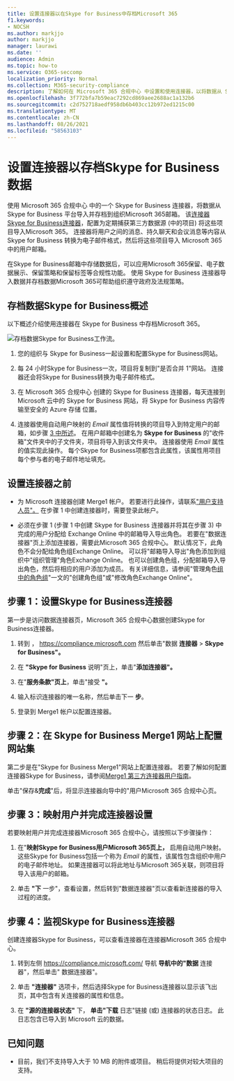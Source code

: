 ```yaml
---
title: 设置连接器以在Skype for Business中存档Microsoft 365
f1.keywords:
- NOCSH
ms.author: markjjo
author: markjjo
manager: laurawi
ms.date: ''
audience: Admin
ms.topic: how-to
ms.service: O365-seccomp
localization_priority: Normal
ms.collection: M365-security-compliance
description: 了解如何在 Microsoft 365 合规中心 中设置和使用连接器，以将数据从 Skype for Business 导入Microsoft 365。
ms.openlocfilehash: 3f772bfa7b59eac7292cd869aee2688ac1a132b6
ms.sourcegitcommit: c2d752718aedf958db6b403cc12b972ed1215c00
ms.translationtype: MT
ms.contentlocale: zh-CN
ms.lasthandoff: 08/26/2021
ms.locfileid: "58563103"
---
```

# <a name="set-up-a-connector-to-archive-skype-for-business-data"></a>设置连接器以存档Skype for Business数据

使用 Microsoft 365 合规中心 中的一个 Skype for Business 连接器，将数据从 Skype for Business 平台导入并存档到组织Microsoft 365邮箱。 该[连接器Skype for Business连接器](https://www.veritas.com/en/au/insights/merge1/skype-for-business)，配置为定期捕获第三方数据源 (中的项目) 将这些项目导入Microsoft 365。 连接器将用户之间的消息、持久聊天和会议消息等内容从 Skype for Business 转换为电子邮件格式，然后将这些项目导入 Microsoft 365 中的用户邮箱。

在Skype for Business邮箱中存储数据后，可以应用Microsoft 365保留、电子数据展示、保留策略和保留标签等合规性功能。 使用 Skype for Business 连接器导入数据并存档数据Microsoft 365可帮助组织遵守政府及法规策略。

## <a name="overview-of-archiving-skype-for-business-data"></a>存档数据Skype for Business概述

以下概述介绍使用连接器在 Skype for Business 中存档Microsoft 365。

![存档数据Skype for Business工作流。](../media/SkypeforBusinessConnectorWorkflow.png)

1. 您的组织与 Skype for Business一起设置和配置Skype for Business网站。

2. 每 24 小时Skype for Business一次，项目将复制到"是否合并 1"网站。 连接器还会将Skype for Business转换为电子邮件格式。

3. 在 Microsoft 365 合规中心 创建的 Skype for Business 连接器，每天连接到 Microsoft 云中的 Skype for Business 网站，将 Skype for Business 内容传输至安全的 Azure 存储 位置。

4. 连接器使用自动用户映射的 *Email* 属性值将转换的项目导入到特定用户的邮箱，如步骤 [3 中所述](#step-3-map-users-and-complete-the-connector-setup)。 在用户邮箱中创建名为 **Skype for Business** 的"收件箱"文件夹中的子文件夹，项目将导入到该文件夹中。 连接器使用 *Email* 属性的值实现此操作。 每个Skype for Business项都包含此属性，该属性用项目每个参与者的电子邮件地址填充。

## <a name="before-you-set-up-a-connector"></a>设置连接器之前

- 为 Microsoft 连接器创建 Merge1 帐户。 若要进行此操作，请联系["用户支持人员"。](https://www.veritas.com/form/requestacall/ms-connectors-contact.html) 在步骤 1 中创建连接器时，需要登录此帐户。

- 必须在步骤 1 (步骤 1 中创建 Skype for Business 连接器并将其在步骤 3) 中完成的用户分配给 Exchange Online 中的邮箱导入导出角色。 若要在"数据连接器"页上添加连接器，需要此Microsoft 365 合规中心。 默认情况下，此角色不会分配给角色组Exchange Online。 可以将"邮箱导入导出"角色添加到组织中"组织管理"角色Exchange Online。 也可以创建角色组，分配邮箱导入导出角色，然后将相应的用户添加为成员。 有关详细信息，请参阅"管理角色[组中的角色组](/Exchange/permissions-exo/role-groups#create-role-groups)"[](/Exchange/permissions-exo/role-groups#modify-role-groups)一文的"创建角色组"或"修改角色Exchange Online"。

## <a name="step-1-set-up-the-skype-for-business-connector"></a>步骤 1：设置Skype for Business连接器

第一步是访问数据连接器页，Microsoft 365 合规中心数据创建Skype for Business连接器。 

1. 转到 ， <https://compliance.microsoft.com> 然后单击"数据 **连接器**  >  **Skype for Business"。**

2. 在 **"Skype for Business** 说明"页上，单击"**添加连接器"。**

3. 在"**服务条款"页上**，单击"接受 **"。**

4. 输入标识连接器的唯一名称，然后单击下一 **步**。

5. 登录到 Merge1 帐户以配置连接器。

## <a name="step-2-configure-the-skype-for-business-on-the-veritas-merge1-site"></a>步骤 2：在 Skype for Business Merge1 网站上配置网站集

第二步是在"Skype for Business Merge1"网站上配置连接器。 若要了解如何配置连接器Skype for Business，请参阅[Merge1 第三方连接器用户指南](https://docs.ms.merge1.globanetportal.com/Merge1%20Third-Party%20Connectors%20Skype%20for%20Business%20%20User%20Guide.pdf)。

单击"保存&**完成**"后，将显示连接器向导中的"用户Microsoft 365 合规中心页。

## <a name="step-3-map-users-and-complete-the-connector-setup"></a>步骤 3：映射用户并完成连接器设置

若要映射用户并完成连接器Microsoft 365 合规中心，请按照以下步骤操作：

1. 在"**映射Skype for Business用户Microsoft 365页上，** 启用自动用户映射。 这些Skype for Business包括一个称为 *Email* 的属性，该属性包含组织中用户的电子邮件地址。 如果连接器可以将此地址与Microsoft 365关联，则项目将导入该用户的邮箱。

2. 单击 **"下** 一步"，查看设置，然后转到"数据连接器"页以查看新连接器的导入过程的进度。

## <a name="step-4-monitor-the-skype-for-business-connector"></a>步骤 4：监视Skype for Business连接器

创建连接器Skype for Business，可以查看连接器在连接器Microsoft 365 合规中心。

1. 转到左侧 <https://compliance.microsoft.com/> 导航 **导航中的"数据** 连接器"，然后单击" 数据连接器"。

2. 单击 **"连接器"** 选项卡，然后选择Skype for Business连接器以显示该飞出页，其中包含有关连接器的属性和信息。

3. 在 **"源的连接器状态"** 下， **单击"下载** 日志"链接 (或) 连接器的状态日志。 此日志包含已导入到 Microsoft 云的数据。

## <a name="known-issues"></a>已知问题

- 目前，我们不支持导入大于 10 MB 的附件或项目。 稍后将提供对较大项目的支持。
